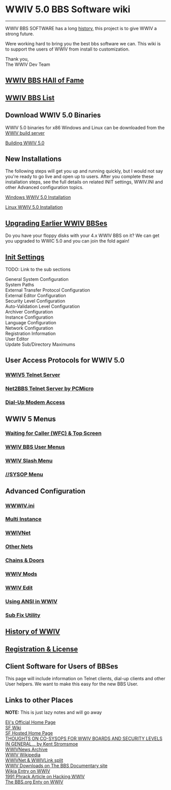 
# WWIV 5.0 BBS Software wiki
***

WWIV BBS SOFTWARE has a long [history](wwivhistory), this project is to give WWIV a strong future.

Were working hard to bring you the best bbs software we can. This wiki is to support the users of WWIV from install to customization.

Thank you,  
The WWIV Dev Team 

## [WWIV BBS HAll of Fame](wwivHOF)
## [WWIV BBS List](http://wwivbbs.com/bbslist/)

## Download WWIV 5.0 Binaries

WWIV 5.0 binaries for x86 Windows and Linux can be downloaded from
the [WWIV build server](http://build.wwiv.us/job/wwiv/)

[Building WWIV 5.0](buildwwiv5)

## New Installations

The following steps will get you up and running quickly, but I would not say
you're ready to go live and open up to users. After you complete these installation 
steps, see the full details on related INIT settings, WWIV.INI and other Advanced 
configuration topics.

[Windows WWIV 5.0 Installation](installwindows)

[Linux WWIV 5.0 Installation](installlinux)

## [Upgrading Earlier WWIV BBSes](wwivupgrade)
Do you have your floppy disks with your 4.x WWIV BBS on it? We can get you upgraded to WWIC 5.0 
and you can join the fold again!

## [Init Settings](init)

TODO: Link to the sub sections

General System Configuration  
System Paths  
External Transfer Protocol Configuration  
External Editor Configuration  
Security Level Configuration  
Auto-Validation Level Configuration  
Archiver Configuration  
Instance Configuration  
Language Configuration  
Network Configuration  
Registration Information  
User Editor  
Update Sub/Directory Maximums

## User Access Protocols for WWIV 5.0  
### [WWIV5 Telnet Server](wwwiv5telnetserver)
### [Net2BBS Telnet Server by PCMicro](net2bbs)
### [Dial-Up Modem Access](dialup)

## WWIV 5 Menus  

### [Waiting for Caller (WFC) & Top Screen](wfctop)  
### [WWIV BBS User Menus](menumain)  
### [WWIV Slash Menu](menuslash)  
### [//SYSOP Menu](menusysop)

## Advanced Configuration

### [WWWIV.ini](wwivini)  
### [Multi Instance](multinode)  
### [WWIVNet](wwivnet)  
### [Other Nets](othernets)  
### [Chains & Doors](doors)  
### [WWIV Mods](mods)  
### [WWIV Edit](wwwivedit)  
### [Using ANSI in WWIV](ansi)
### [Sub Fix Utility](fix)

## [History of WWIV](wwivhistory)

## [Registration & License](license)

## Client Software for Users of BBSes
This page will include information on Telnet clients, dial-up clients
and other User helpers. We want to make this easy for the new BBS User.

## Links to other Places
**NOTE:** This is just lazy notes and will go away

[Eli's Official Home Page](http://wwivbbs.com/)  
[SF Wiki](http://sourceforge.net/p/wwiv/wiki/Home/)  
[SF Hosted Home Page](http://wwiv.sourceforge.net/)  
[THOUGHTS ON CO-SYSOPS FOR WWIV BOARDS AND SECURITY LEVELS IN GENERAL...
 by Kent Stromsmoe](http://www.textfiles.com/bbs/cosysop.txt)  
[WWIVNews Archive](http://www.textfiles.com/bbs/WWIVNEWS)  
[WWIV Wikipedia](https://en.wikipedia.org/wiki/WWIV)  
[WWIVNet & WWIVLink split](http://www.bbsdocumentary.com/library/CONTROVERSY/EVENTS/WWIVWAR/)  
[WWIV Downloads on The BBS Documentary site](http://software.bbsdocumentary.com/IBM/DOS/WWIV/)  
[Wikia Entry on WWIV](http://bbs.wikia.com/wiki/WWIV)  
[1991 Phrack Article on Hacking WWIV](http://phrack.org/issues/34/5.html)  
[The BBS.org Enty on WWIV](http://sysopscorner.thebbs.org/wwiv.html)  